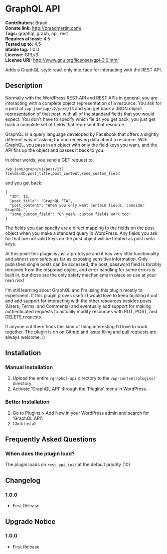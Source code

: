 # GraphQL API #
**Contributors:** Braad  
**Donate link:** http://braadmartin.com/  
**Tags:** graphql, graph, api, rest  
**Requires at least:** 4.5  
**Tested up to:** 4.5  
**Stable tag:** 1.0.0  
**License:** GPLv3  
**License URI:** http://www.gnu.org/licenses/gpl-3.0.html  

Adds a GraphQL-style read-only interface for interacting with the REST API.

## Description ##

Normally with the WordPress REST API and REST APIs in general, you are interacting with a complete object representation of a resource. You ask for a post at `/wp-json/wp/v2/post/13` and you get back a JSON object representation of that post, with all of the standard fields that you would expect. You don't have to specify which fields you get back, you just get back a complete set of fields that represent that resource.

GraphQL is a query language developed by Facebook that offers a slightly different way of asking for and receiving data about a resource. With GraphQL, you pass in an object with only the field keys you want, and the API fills up the object and passes it back to you.

In other words, you send a GET request to:


	/wp-json/graph/v1/post/13?fields=ID,post_title,post_content,some_custom_field


and you get back:


	{
	  "ID": 13,
	  "post_title": "GraphQL FTW",
	  "post_content": "When you only want certain fields, consider GraphQL.",
	  "some_custom_field": "Oh yeah, custom fields work too"
	}


The fields you can specify are a direct mapping to the fields on the post object when you make a standard query in WordPress. Any fields you ask for that are not valid keys on the post object will be treated as post meta keys.

At this point this plugin is just a prototype and it has very little functionality and almost zero safety as far as exposing sensitive information. Only published single posts can be accessed, the post_password field is forcibly removed from the response object, and error handling for some errors is built in, but those are the only safety mechanisms in place so use at your own risk!

I'm still learning about GraphQL and I'm using this plugin mostly to experiment. If this plugin proves useful I would love to keep building it out and add support for interacting with the other resources besides posts (Users, Terms, and Comments) and eventually add support for making authenticated requests to actually modify resources with PUT, POST, and DELETE requests.

If anyone out there finds this kind of thing interesting I'd love to work together. The plugin is on [on Github](https://github.com/BraadMartin/graphql-api "GraphQL API for WordPress") and issue filing and pull requests are always welcome. :)

## Installation ##

### Manual Installation ###

1. Upload the entire `/graphql-api` directory to the `/wp-content/plugins/` directory.
1. Activate 'GraphQL API' through the 'Plugins' menu in WordPress.

### Better Installation ###

1. Go to Plugins > Add New in your WordPress admin and search for 'GraphQL API'.
1. Click Install.

## Frequently Asked Questions ##

### When does the plugin load? ###

The plugin loads on `rest_api_init` at the default priority (10).

## Changelog ##

### 1.0.0 ###
* First Release

## Upgrade Notice ##

### 1.0.0 ###
* First Release